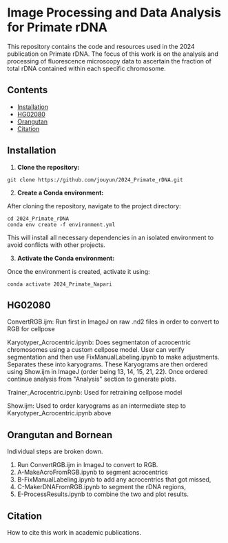 # Image Processing and Data Analysis for Primate rDNA

This repository contains the code and resources used in the 2024 publication on Primate rDNA. The focus of this work is on the analysis and processing of fluorescence microscopy data to ascertain the fraction of total rDNA contained within each specific chromosome.

## Contents

- [Installation](#installation)
- [HG02080](#hg02080)
- [Orangutan](#orangutan)
- [Citation](#citation)

## Installation

1. **Clone the repository:**

```
git clone https://github.com/jouyun/2024_Primate_rDNA.git
```


2. **Create a Conda environment:**

After cloning the repository, navigate to the project directory:

```
cd 2024_Primate_rDNA
conda env create -f environment.yml
```

This will install all necessary dependencies in an isolated environment to avoid conflicts with other projects.


3. **Activate the Conda environment:**

Once the environment is created, activate it using:

```
conda activate 2024_Primate_Napari
```

## HG02080

ConvertRGB.ijm:  Run first in ImageJ on raw .nd2 files in order to convert to RGB for cellpose

Karyotyper_Acrocentric.ipynb:  Does segmentaton of acrocentric chromosomes using a custom cellpose model.  User can verify segmentation and then use FixManualLabeling.ipynb to make adjustments.  Separates these into karyograms.  These Karyograms are then ordered using Show.ijm in ImageJ (order being 13, 14, 15, 21, 22).  Once ordered continue analysis from "Analysis" section to generate plots.

Trainer_Acrocentric.ipynb:  Used for retraining cellpose model

Show.ijm:  Used to order karyograms as an intermediate step to Karyotyper_Acrocentric.ipynb above

## Orangutan and Bornean

Individual steps are broken down.  
1. Run ConvertRGB.ijm in ImageJ to convert to RGB.  
2. A-MakeAcroFromRGB.ipynb to segment acrocentrics 
3. B-FixManualLabeling.ipynb to add any acrocentrics that got missed, 
4. C-MakerDNAFromRGB.ipynb to segment the rDNA regions, 
5. E-ProcessResults.ipynb to combine the two and plot results.

## Citation

How to cite this work in academic publications.

